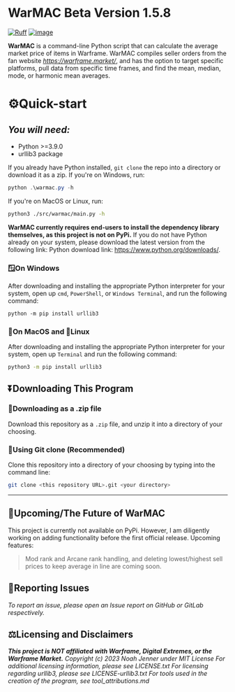 
# **WarMAC Beta Version 1.5.8**

[![Ruff](https://img.shields.io/endpoint?url=https://raw.githubusercontent.com/charliermarsh/ruff/main/assets/badge/v2.json)](https://github.com/astral-sh/ruff)
[![image](https://img.shields.io/github/license/Eutropios/WarMAC)](https://github.com/Eutropios/WarMAC)

**WarMAC** is a command-line Python script that can calculate the average market price of items in Warframe.
WarMAC compiles seller orders from the fan website *<https://warframe.market/>*, and has the option to target specific platforms, pull data from specific time frames, and find the mean, median, mode, or harmonic mean averages.

# **⚙️Quick-start**

## *You will need:*

* Python >=3.9.0
* urllib3 package

If you already have Python installed, `git clone` the repo into a directory or download it as a zip.
If you're on Windows, run:

```PowerShell
python .\warmac.py -h
```

If you're on MacOS or Linux, run:

```bash
python3 ./src/warmac/main.py -h
```

**WarMAC currently requires end-users to install the dependency library themselves, as this project is not on PyPi.**
If you do not have Python already on your system, please download the latest version from the following link:
Python download link: <https://www.python.org/downloads/>.

### 🪟On Windows

After downloading and installing the appropriate Python interpreter for your system, open up `cmd`, `PowerShell`, or `Windows Terminal`, and run the following command:

```ps
python -m pip install urllib3
```

### 🍎On MacOS and 🐧Linux

After downloading and installing the appropriate Python interpreter for your system, open up `Terminal` and run the following command:

```bash
python3 -m pip install urllib3
```

## **⏬Downloading This Program**

### 🎒Downloading as a .zip file

Download this repository as a `.zip` file, and unzip it into a directory of your choosing.

### 🤖Using Git clone (Recommended)

Clone this repository into a directory of your choosing by typing into the command line:

```bash
git clone <this repository URL>.git <your directory>
```

***

## **🔮Upcoming/The Future of WarMAC**

This project is currently not available on PyPi. However, I am diligently working on adding functionality before the first official release.
Upcoming features:
> Mod rank and Arcane rank handling, and deleting lowest/highest sell prices to keep average in line are coming soon.

## **💽Reporting Issues**

*To report an issue, please open an Issue report on GitHub or GitLab respectively.*

## **⚖️Licensing and Disclaimers**

***This project is NOT affiliated with Warframe, Digital Extremes, or the Warframe Market.***
*Copyright (c) 2023 Noah Jenner under MIT License*
*For additional licensing information, please see LICENSE.txt*
*For licensing regarding urllib3, please see LICENSE-urllib3.txt*
*For tools used in the creation of the program, see tool_attributions.md*
